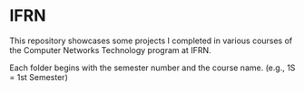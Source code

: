 # IFRN
This repository showcases some projects I completed in various courses of the Computer Networks Technology program at IFRN.

Each folder begins with the semester number and the course name. (e.g., 1S = 1st Semester)
